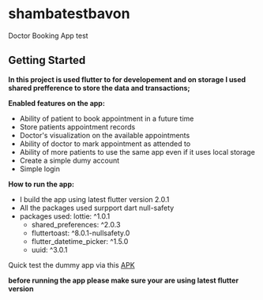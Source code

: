# shambatestbavon

Doctor Booking App test

## Getting Started

**In this project is used flutter to for developement and on storage I used shared prefference to store the data and transactions;**



**Enabled features on the app:**
* Ability of patient to book appointment in a future time
* Store patients appointment records
* Doctor's visualization on the available appointments
* Ability of doctor to mark appointment as attended to
* Ability of more patients to use the same app even if it uses local storage 
* Create a simple dumy account
* Simple login 

 
**How to run the app:**
* I build the app using latest flutter version 2.0.1
* All the packages used surpport dart null-safety
* packages used: lottie: ^1.0.1
  * shared_preferences: ^2.0.3
  * fluttertoast: ^8.0.1-nullsafety.0
  * flutter_datetime_picker: ^1.5.0
  * uuid: ^3.0.1


 Quick test the dummy app via this [APK](https://drive.google.com/file/d/1PBGZSeozgKthihy5fIAUwk2AO_i22JCn/view?usp=sharing)
  
**before running the app please make sure your are using latest flutter version**

